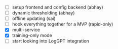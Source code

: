 - [ ] setup frontend and config backend (abhay)
- [ ] dynamic thresholding (abhay)
- [ ] offline updating (sai)
- [ ] hook everything together for a MVP (rapid-only)
- [x] multi-service
- [x] training-only mode
- [ ] start looking into LogGPT integration